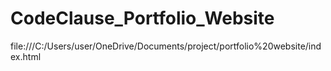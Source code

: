 # CodeClause_Portfolio_Website
file:///C:/Users/user/OneDrive/Documents/project/portfolio%20website/index.html
